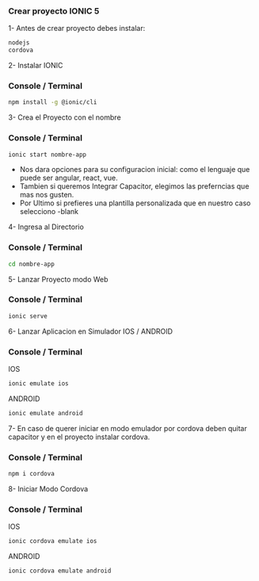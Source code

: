 ### Crear proyecto IONIC 5

1- Antes de crear proyecto debes instalar:

```sh
nodejs
cordova
```

2- Instalar IONIC

### Console / Terminal

```sh
npm install -g @ionic/cli
```

3- Crea el Proyecto con el nombre


### Console / Terminal

```sh
ionic start nombre-app
```

- Nos dara opciones para su configuracion inicial: como el lenguaje que puede ser angular, react, vue.
- Tambien si queremos Integrar Capacitor, elegimos las preferncias que mas nos gusten.
- Por Ultimo si prefieres una plantilla personalizada que en nuestro caso selecciono -blank


4- Ingresa al Directorio

### Console / Terminal

```sh
cd nombre-app
```

5- Lanzar Proyecto modo Web

### Console / Terminal

```sh
ionic serve
```

6- Lanzar Aplicacion en Simulador IOS / ANDROID

### Console / Terminal

IOS

```sh
ionic emulate ios
```

ANDROID

```sh
ionic emulate android
```

7- En caso de querer iniciar en modo emulador por cordova deben quitar capacitor y en el proyecto instalar cordova.


### Console / Terminal

```sh
npm i cordova
```

8- Iniciar Modo Cordova

### Console / Terminal

IOS

```sh
ionic cordova emulate ios
```

ANDROID

```sh
ionic cordova emulate android
```
